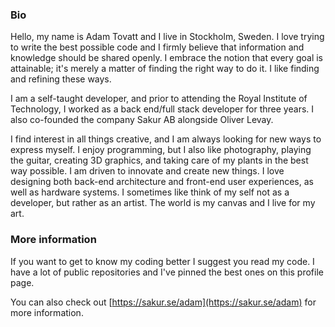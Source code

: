 ### Bio

Hello, my name is Adam Tovatt and I live in Stockholm, Sweden. I love trying to write the best possible code and I firmly believe that information and knowledge should be shared openly. I embrace the notion that every goal is attainable; it's merely a matter of finding the right way to do it. I like finding and refining these ways.

I am a self-taught developer, and prior to attending the Royal Institute of Technology, I worked as a back end/full stack developer for three years. I also co-founded the company Sakur AB alongside Oliver Levay.

I find interest in all things creative, and I am always looking for new ways to express myself. I enjoy programming, but I also like photography, playing the guitar, creating 3D graphics, and taking care of my plants in the best way possible. I am driven to innovate and create new things. I love designing both back-end architecture and front-end user experiences, as well as hardware systems. I sometimes like think of my self not as a developer, but rather as an artist. The world is my canvas and I live for my art.

### More information

If you want to get to know my coding better I suggest you read my code. I have a lot of public repositories and I've pinned the best ones on this profile page.

You can also check out [https://sakur.se/adam](https://sakur.se/adam) for more information.